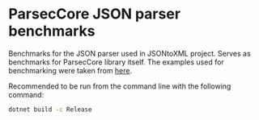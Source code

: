 # ParsecCore JSON parser benchmarks

Benchmarks for the JSON parser used in JSONtoXML project. Serves as benchmarks for ParsecCore library itself.
The examples used for benchmarking were taken from [here](https://www.json.org/example.html).

Recommended to be run from the command line with the following command:

```sh
dotnet build -c Release
```
